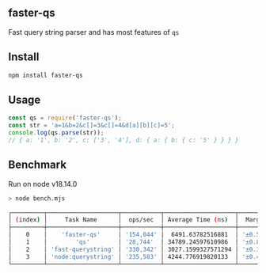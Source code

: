 faster-qs
---

Fast query string parser and has most features of `qs`

## Install

```sh
npm install faster-qs
```

## Usage

```js
const qs = require('faster-qs');
const str = 'a=1&b=2&c[]=3&c[]=4&d[a][b][c]=5';
console.log(qs.parse(str));
// { a: '1', b: '2', c: ['3', '4'], d: { a: { b: { c: '5' } } } }
```

## Benchmark

Run on node v18.14.0

```sh
> node bench.mjs

┌─────────┬────────────────────┬───────────┬────────────────────┬──────────┬─────────┐
│ (index) │     Task Name      │  ops/sec  │ Average Time (ns)  │  Margin  │ Samples │
├─────────┼────────────────────┼───────────┼────────────────────┼──────────┼─────────┤
│    0    │    'faster-qs'     │ '154,044' │  6491.63782516881  │ '±0.52%' │  77023  │
│    1    │        'qs'        │ '28,744'  │ 34789.24597610986  │ '±0.86%' │  14373  │
│    2    │ 'fast-querystring' │ '330,342' │ 3027.1599327571294 │ '±0.34%' │ 165172  │
│    3    │ 'node:querystring' │ '235,583' │ 4244.776919820133  │ '±0.40%' │ 117792  │
└─────────┴────────────────────┴───────────┴────────────────────┴──────────┴─────────┘
```
